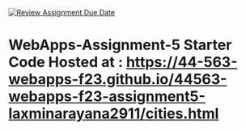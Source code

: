 [![Review Assignment Due Date](https://classroom.github.com/assets/deadline-readme-button-24ddc0f5d75046c5622901739e7c5dd533143b0c8e959d652212380cedb1ea36.svg)](https://classroom.github.com/a/7kKA03Up)
# WebApps-Assignment-5 Starter Code Hosted at : https://44-563-webapps-f23.github.io/44563-webapps-f23-assignment5-laxminarayana2911/cities.html
